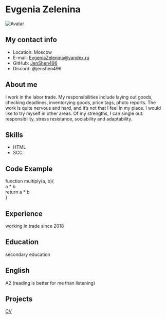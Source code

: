 # Evgenia Zelenina      
![Avatar](https://img.freepik.com/vektoren-premium/avatar-symbol001_750950-50.jpg)    
## My contact info  
* Location: Moscow   
* E-mail: EvgeniaZelenina@yandex.ru   
* GitHub: [JenShen496](https://github.com/JenShen496)   
* Discord: @jenshen496
## About me   
I work in the labor trade. My responsibilities include laying out goods, checking deadlines, inventorying goods, price tags, photo reports. The work is quite nervous and hard, and it’s not that I feel in my place. I would like to try myself in other areas. Of my strengths, I can single out: responsibility, stress resistance, sociability and adaptability.
## Skills   
* HTML   
* SCC    
## Code Example    
 
 function multiply(a, b){   
 a * b   
 return a * b   
 }
    

## Experience
working in trade since 2018      
## Education
secondary education    
## English
A2 (reading is better for me than listening)   
## Projects 
[CV](https://github.com/JenShen496/rsschool-cv/blob/main/cv.md)